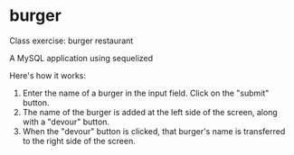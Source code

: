 # burger
Class exercise: burger restaurant  

A MySQL application using sequelized

Here's how it works:   
1. Enter the name of a burger in the input field. Click on the "submit" button.  
2. The name of the burger is added at the left side of the screen, along with a "devour" button.  
3. When the "devour" button is clicked, that burger's name is transferred to the right side of the screen.  

